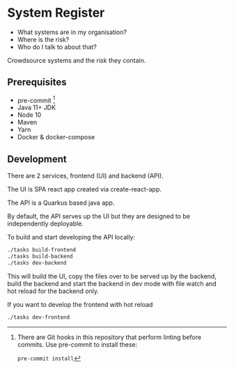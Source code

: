 # System Register

- What systems are in my organisation?
- Where is the risk?
- Who do I talk to about that?

Crowdsource systems and the risk they contain.

## Prerequisites

- pre-commit [^1]
- Java 11+ JDK
- Node 10
- Maven
- Yarn
- Docker & docker-compose

[^1]:
    There are Git hooks in this repository that perform linting before commits. Use pre-commit to install these:

    `pre-commit install`

## Development

There are 2 services, frontend (UI) and backend (API).

The UI is SPA react app created via create-react-app.

The API is a Quarkus based java app.

By default, the API serves up the UI but they are designed to be
independently deployable.

To build and start developing the API locally:

```bash
./tasks build-frontend
./tasks build-backend
./tasks dev-backend
```

This will build the UI, copy the files
over to be served up by the backend, build the backend
and start the backend in dev mode with file watch and
hot reload for the backend only.

If you want to develop the frontend with hot reload

```bash
./tasks dev-frontend
```
